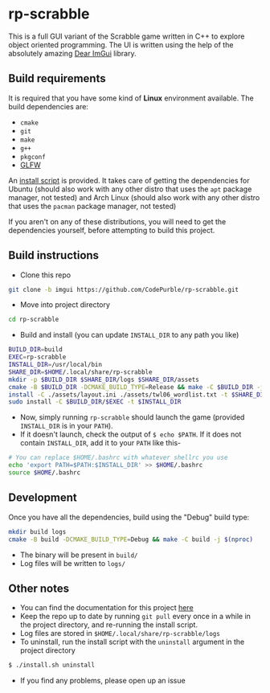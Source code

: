 # rp-scrabble
This is a full GUI variant of the Scrabble game written in C++ to explore object oriented
programming. The UI is written using the help of the absolutely amazing
[Dear ImGui](https://github.com/ocornut/imgui) library.

## Build requirements
It is required that you have some kind of **Linux** environment available.
The build dependencies are:

* `cmake`
* `git`
* `make`
* `g++`
* `pkgconf`
* [GLFW](https://www.glfw.org/)

An [install
script](https://github.com/CodePurble/rp-scrabble/blob/imgui/install.sh) is
provided. It takes care of getting the dependencies for Ubuntu (should also
work with any other distro that uses the `apt` package manager, not tested) and Arch Linux (should also
work with any other distro that uses the `pacman` package manager, not tested)

If you aren't on any of these distributions, you will need to get the
dependencies yourself, before attempting to build this project.

## Build instructions
* Clone this repo
```sh
git clone -b imgui https://github.com/CodePurble/rp-scrabble.git
```

* Move into project directory
```sh
cd rp-scrabble
```

* Build and install (you can update `INSTALL_DIR` to any path you like)
```sh
BUILD_DIR=build
EXEC=rp-scrabble
INSTALL_DIR=/usr/local/bin
SHARE_DIR=$HOME/.local/share/rp-scrabble
mkdir -p $BUILD_DIR $SHARE_DIR/logs $SHARE_DIR/assets
cmake -B $BUILD_DIR -DCMAKE_BUILD_TYPE=Release && make -C $BUILD_DIR -j $(nproc)
install -C ./assets/layout.ini ./assets/twl06_wordlist.txt -t $SHARE_DIR/assets -m 644
sudo install -C $BUILD_DIR/$EXEC -t $INSTALL_DIR
```
* Now, simply running `rp-scrabble` should launch the game (provided `INSTALL_DIR` is in your `PATH`).
* If it doesn't launch, check the output of `$ echo $PATH`. If it does not
  contain `INSTALL_DIR`, add it to your `PATH` like this-
```sh
# You can replace $HOME/.bashrc with whatever shellrc you use
echo 'export PATH=$PATH:$INSTALL_DIR' >> $HOME/.bashrc
source $HOME/.bashrc
```

## Development
Once you have all the dependencies, build using the "Debug" build type:

```sh
mkdir build logs
cmake -B build -DCMAKE_BUILD_TYPE=Debug && make -C build -j $(nproc)
```

* The binary will be present in `build/`
* Log files will be written to `logs/`

## Other notes
* You can find the documentation for this project [here](https://codepurble.github.io/rp-scrabble/)
* Keep the repo up to date by running `git pull` every once in a while in the
  project directory, and re-running the install script.
* Log files are stored in `$HOME/.local/share/rp-scrabble/logs`
* To uninstall, run the install script with the `uninstall` argument in the project directory
```sh
$ ./install.sh uninstall
```
* If you find any problems, please open up an issue
